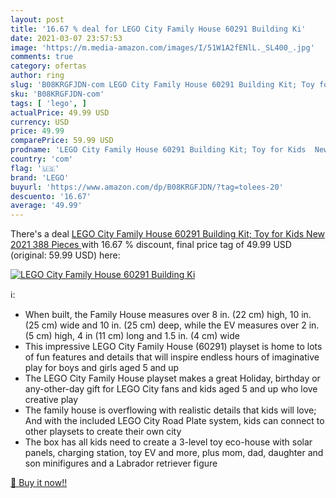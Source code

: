 ```yaml
---
layout: post
title: '16.67 % deal for LEGO City Family House 60291 Building Ki'
date: 2021-03-07 23:57:53
image: 'https://m.media-amazon.com/images/I/51W1A2fENlL._SL400_.jpg'
comments: true
category: ofertas
author: ring
slug: 'B08KRGFJDN-com LEGO City Family House 60291 Building Kit; Toy for Kids...'
sku: 'B08KRGFJDN-com'
tags: [ 'lego', ]
actualPrice: 49.99 USD
currency: USD
price: 49.99
comparePrice: 59.99 USD
prodname: 'LEGO City Family House 60291 Building Kit; Toy for Kids  New 2021  388 Pieces '
country: 'com'
flag: '🇺🇸'
brand: 'LEGO'
buyurl: 'https://www.amazon.com/dp/B08KRGFJDN/?tag=tolees-20'
descuento: '16.67'
average: '49.99'
---
```


There's a deal [LEGO City Family House 60291 Building Kit; Toy for Kids  New 2021  388 Pieces ](https://www.amazon.com/dp/B08KRGFJDN/?tag=tolees-20)  with  16.67 % discount, final price tag of  49.99 USD (original: 59.99 USD) here:

[![LEGO City Family House 60291 Building Ki](https://m.media-amazon.com/images/I/51W1A2fENlL._SL400_.jpg)](https://www.amazon.com/dp/B08KRGFJDN/?tag=tolees-20)

ℹ️:

- When built, the Family House measures over 8 in. (22 cm) high, 10 in. (25 cm) wide and 10 in. (25 cm) deep, while the EV measures over 2 in. (5 cm) high, 4 in (11 cm) long and 1.5 in. (4 cm) wide
- This impressive LEGO City Family House (60291) playset is home to lots of fun features and details that will inspire endless hours of imaginative play for boys and girls aged 5 and up
- The LEGO City Family House playset makes a great Holiday, birthday or any-other-day gift for LEGO City fans and kids aged 5 and up who love creative play
- The family house is overflowing with realistic details that kids will love; And with the included LEGO City Road Plate system, kids can connect to other playsets to create their own city
- The box has all kids need to create a 3-level toy eco-house with solar panels, charging station, toy EV and more, plus mom, dad, daughter and son minifigures and a Labrador retriever figure

[🛒 Buy it now!!](https://www.amazon.com/dp/B08KRGFJDN/?tag=tolees-20)
